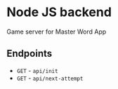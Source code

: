 # Node JS backend

Game server for Master Word App

## Endpoints

- `GET` - `api/init`
- `GET` - `api/next-attempt`

